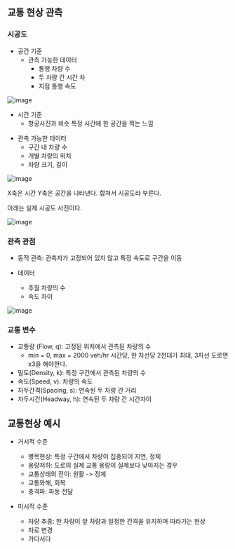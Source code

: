 ## 교통 현상 관측

### 시공도

- 공간 기준
  * 관측 가능한 데이터
    * 통행 차량 수
    * 두 차량 간 시간 차
    * 지점 통행 속도

![image](https://github.com/Jaeboong/Study/assets/158824294/83c09070-95fa-4da9-bae1-62ad1665514f)

- 시간 기준
  * 항공사진과 비슷 특정 시간에 한 공간을 찍는 느낌
* 관측 가능한 데이터
  * 구간 내 차량 수
  * 개별 차량의 위치
  * 차량 크기, 길이
 
![image](https://github.com/Jaeboong/Study/assets/158824294/bf566c16-bcab-4928-a702-6aee7ccd9f87)


X축은 시간 Y축은 공간을 나타낸다. 합쳐서 시공도라 부른다.

아래는 실제 시공도 사진이다.

![image](https://github.com/Jaeboong/Study/assets/158824294/8f3838e5-beb6-4d12-8272-8898087bc6b7)

### 관측 관점

- 동적 관측: 관측자가 고정되어 있지 않고 특정 속도로 구간을 이동

- 데이터
  * 추월 차량의 수
  * 속도 차이

![image](https://github.com/Jaeboong/Study/assets/158824294/22cbf9b1-d374-4ab5-b50c-b1a92b684ccd)

### 교통 변수

- 교통량 (Flow, q): 고정된 위치에서 관측된 차량의 수
  * min = 0, max = 2000 veh/hr 시간당, 한 차선당 2천대가 최대, 3차선 도로면 x3을 해야한다.
- 밀도(Density, k): 특정 구간에서 관측된 차량의 수
- 속도(Speed, v): 차량의 속도
- 차두간격(Spacing, s): 연속된 두 차량 간 거리
- 차두시간(Headway, h): 연속된 두 차량 간 시간차이

## 교통현상 예시

- 거시적 수준
  * 병목현상: 특정 구간에서 차량이 집중되어 지연, 정체
  * 용량저하: 도로의 실제 교통 용량이 실제보다 낮아지는 경우
  * 교통상태의 전이: 원활 -> 정체
  * 교통와해, 회복
  * 충격파: 파동 전달
 
- 미시적 수준
  * 차량 추종: 한 차량이 앞 차량과 일정한 간격을 유지하며 따라가는 현상
  * 차로 변경
  * 가다서다



